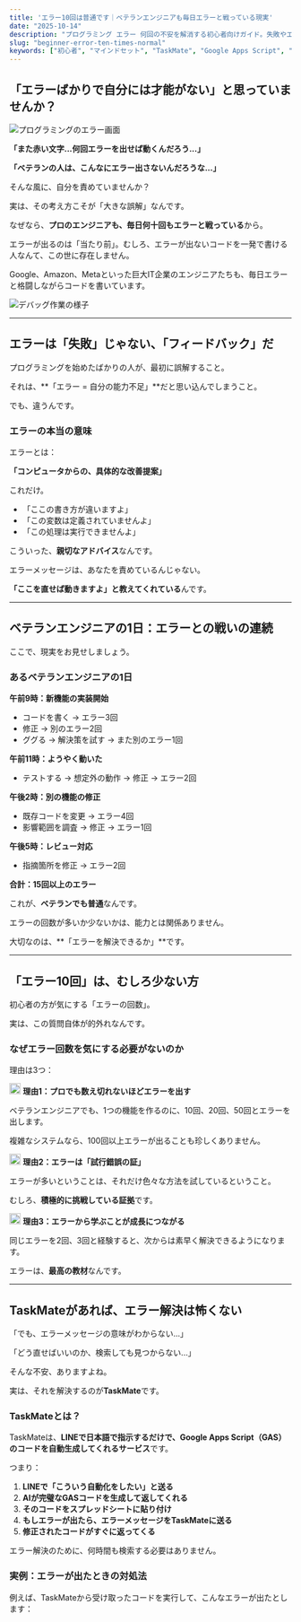 ```yaml
---
title: 'エラー10回は普通です｜ベテランエンジニアも毎日エラーと戦っている現実'
date: "2025-10-14"
description: "プログラミング エラー 何回の不安を解消する初心者向けガイド。失敗やエラーを恐れず、自分のペースで成長するマインドセットを身につける方法を解説します。"
slug: "beginner-error-ten-times-normal"
keywords: ["初心者", "マインドセット", "TaskMate", "Google Apps Script", "LINE", "自動化"]
---
```


## 「エラーばかりで自分には才能がない」と思っていませんか？

![プログラミングのエラー画面](https://images.unsplash.com/photo-1555066931-4365d14bab8c?w=800&h=400&fit=crop)

**「また赤い文字...何回エラーを出せば動くんだろう...」**

**「ベテランの人は、こんなにエラー出さないんだろうな...」**

そんな風に、自分を責めていませんか？

実は、その考え方こそが「大きな誤解」なんです。

なぜなら、**プロのエンジニアも、毎日何十回もエラーと戦っている**から。

エラーが出るのは「当たり前」。むしろ、エラーが出ないコードを一発で書ける人なんて、この世に存在しません。

Google、Amazon、Metaといった巨大IT企業のエンジニアたちも、毎日エラーと格闘しながらコードを書いています。

![デバッグ作業の様子](https://images.unsplash.com/photo-1498050108023-c5249f4df085?w=1200&q=80)

---

## エラーは「失敗」じゃない、「フィードバック」だ

プログラミングを始めたばかりの人が、最初に誤解すること。

それは、**「エラー = 自分の能力不足」**だと思い込んでしまうこと。

でも、違うんです。

### エラーの本当の意味

エラーとは：

**「コンピュータからの、具体的な改善提案」**

これだけ。

- 「ここの書き方が違いますよ」
- 「この変数は定義されていませんよ」
- 「この処理は実行できませんよ」

こういった、**親切なアドバイス**なんです。

エラーメッセージは、あなたを責めているんじゃない。

**「ここを直せば動きますよ」と教えてくれている**んです。

---

## ベテランエンジニアの1日：エラーとの戦いの連続

ここで、現実をお見せしましょう。

### あるベテランエンジニアの1日

**午前9時：新機能の実装開始**
- コードを書く → エラー3回
- 修正 → 別のエラー2回
- ググる → 解決策を試す → また別のエラー1回

**午前11時：ようやく動いた**
- テストする → 想定外の動作 → 修正 → エラー2回

**午後2時：別の機能の修正**
- 既存コードを変更 → エラー4回
- 影響範囲を調査 → 修正 → エラー1回

**午後5時：レビュー対応**
- 指摘箇所を修正 → エラー2回

**合計：15回以上のエラー**

これが、**ベテランでも普通**なんです。

エラーの回数が多いか少ないかは、能力とは関係ありません。

大切なのは、**「エラーを解決できるか」**です。

---

## 「エラー10回」は、むしろ少ない方

初心者の方が気にする「エラーの回数」。

実は、この質問自体が的外れなんです。

### なぜエラー回数を気にする必要がないのか

理由は3つ：

<img src="/icons/pin.svg" alt="ポイント" class="inline-icon" width="20" height="20" /> **理由1：プロでも数え切れないほどエラーを出す**

ベテランエンジニアでも、1つの機能を作るのに、10回、20回、50回とエラーを出します。

複雑なシステムなら、100回以上エラーが出ることも珍しくありません。

<img src="/icons/pin.svg" alt="ポイント" class="inline-icon" width="20" height="20" /> **理由2：エラーは「試行錯誤の証」**

エラーが多いということは、それだけ色々な方法を試しているということ。

むしろ、**積極的に挑戦している証拠**です。

<img src="/icons/pin.svg" alt="ポイント" class="inline-icon" width="20" height="20" /> **理由3：エラーから学ぶことが成長につながる**

同じエラーを2回、3回と経験すると、次からは素早く解決できるようになります。

エラーは、**最高の教材**なんです。

---

## TaskMateがあれば、エラー解決は怖くない

「でも、エラーメッセージの意味がわからない...」

「どう直せばいいのか、検索しても見つからない...」

そんな不安、ありますよね。

実は、それを解決するのが**TaskMate**です。

### TaskMateとは？

TaskMateは、**LINEで日本語で指示するだけで、Google Apps Script（GAS）のコードを自動生成してくれるサービス**です。

つまり：

1. **LINEで「こういう自動化をしたい」と送る**
2. **AIが完璧なGASコードを生成して返してくれる**
3. **そのコードをスプレッドシートに貼り付け**
4. **もしエラーが出たら、エラーメッセージをTaskMateに送る**
5. **修正されたコードがすぐに返ってくる**

エラー解決のために、何時間も検索する必要はありません。

### 実例：エラーが出たときの対処法

例えば、TaskMateから受け取ったコードを実行して、こんなエラーが出たとします：
